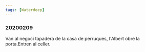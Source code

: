 ```yaml
---
tags: [Waterdeep]
---
```

### 20200209 ###

Van al negoci tapadera de la casa de perruques, l'Albert obre la porta.Entren al celler.



